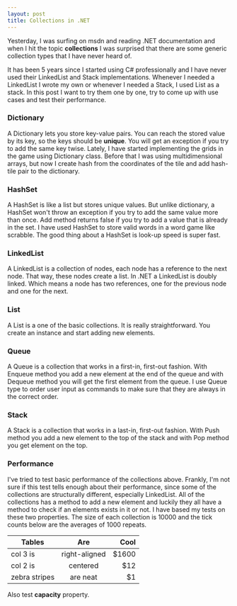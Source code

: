 ```yaml
---
layout: post
title: Collections in .NET
---
```

Yesterday, I was surfing on msdn and reading .NET documentation and when I hit the topic **collections** I was surprised that there are some generic collection types that I have never heard of.

It has been 5 years since I started using C# professionally and I have never used their LinkedList and Stack implementations. Whenever I needed a LinkedList I wrote my own or whenever I needed a Stack, I used List as a stack.
In this post I want to try them one by one, try to come up with use cases and test their performance.

### Dictionary
A Dictionary lets you store key-value pairs. You can reach the stored value by its key, so the keys should be **unique**.
You will get an exception if you try to add the same key twise. 
Lately, I have started implementing the grids in the game using Dictionary class. Before that I was using multidimensional arrays, but now I create hash from the coordinates of the tile and add hash-tile pair to the dictionary.
### HashSet
A HashSet is like a list but stores unique values. But unlike dictionary, a HashSet won't throw an exception if you try to add the same value more than once. Add method returns false if you try to add a value that is already in the set. I have used HashSet to store valid words in a word game like scrabble. The good thing about a HashSet is look-up speed is super fast.
### LinkedList
A LinkedList is a collection of nodes, each node has a reference to the next node. That way, these nodes create a list. In .NET a LinkedList is doubly linked. Which means a node has two references, one for the previous node and one for the next.
### List
A List is a one of the basic collections. It is really straightforward. You create an instance and start adding new elements.
### Queue
A Queue is a collection that works in a first-in, first-out fashion. With Enqueue method you add a new element at the end of the queue and with Dequeue method you will get the first element from the queue.
I use Queue type to order user input as commands to make sure that they are always in the correct order. 
### Stack
A Stack is a collection that works in a last-in, first-out fashion. With Push method you add a new element to the top of the stack and with Pop method you get element on the top.

### Performance
I've tried to test basic performance of the collections above. Frankly, I'm not sure if this test tells enough about their performance, since some of the collections are structurally different, especially LinkedList.
All of the collections has a method to add a new element and luckily they all have a method to check if an elements exists in it or not.
I have based my tests on these two properties.
The size of each collection is 10000 and the tick counts below are the averages of 1000 repeats.

| Tables        | Are           | Cool  |
| ------------- |:-------------:| -----:|
| col 3 is      | right-aligned | $1600 |
| col 2 is      | centered      |   $12 |
| zebra stripes | are neat      |    $1 |







Also test **capacity** property.
